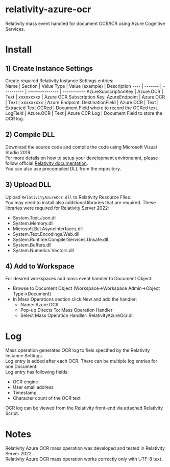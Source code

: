 # relativity-azure-ocr
Relativity mass event handled for document OCR/ICR using Azure Cognitive Services.

# Install
## 1) Create Instance Settings
Create required Relativity Instance Settings entries:  
Name | Section | Value Type | Value (example) | Description
---- | ------- | ---------- | --------------- | -----------
AzureSubscriptionKey | Azure.OCR | Text | xxxxxxxxx | Azure OCR Subscription Key.
AzureEndpoint | Azure.OCR | Text | xxxxxxxxx | Azure Endpoint.
DestinationField | Azure.OCR | Text | Extracted Text OCRed | Document Field where to record the OCRed text.
LogField | Azure.OCR | Text | Azure OCR Log | Document Field to store the OCR log.

## 2) Compile DLL
Download the source code and compile the code using Microsoft Visual Studio 2019.  
For more details on how to setup your development environemnt, please follow official [Relativity documentation](https://platform.relativity.com/10.3/index.htm#Relativity_Platform/Setting_up_your_development_environment.htm).  
You can also use precompiled DLL from the repository.

## 3) Upload DLL
Upload `RelativityAzureOcr.dll` to Relativity Resource Files.  
You may need to install also additional libraries that are required. These libraries were required for Relativity Server 2022:
* System.Text.Json.dll
* System.Memory.dll
* Microsoft.Bcl.AsyncInterfaces.dll
* System.Text.Encodings.Web.dll
* System.Runtime.CompilerServices.Unsafe.dll
* System.Buffers.dll
* System.Numerics.Vectors.dll

## 4) Add to Workspace
For desired workspaces add mass event handler to Document Object:
* Browse to Document Object (Workspace->Workspace Admin->Object Type->Document)
* In Mass Operations section click New and add the handler:
  * Name: Azure.OCR
  * Pop-up Directs To: Mass Operation Handler
  * Select Mass Operation Handler: RelativityAzureOcr.dll

# Log
Mass operation generates OCR log to fiels specified by the Relativity Instance Settings.  
Log entry is added after each OCR. There can be multiple log entries for one Document.  
Log entry has following fields:
* OCR engine
* User email address
* Timestamp
* Character count of the OCR text

OCR log can be viewed from the Relativity front-end via attached Relativity Script.

# Notes
Relativity Azure OCR mass operation was developed and tested in Relativity Server 2022.  
Relativity Azure OCR mass operation works correctly only with UTF-8 text.
